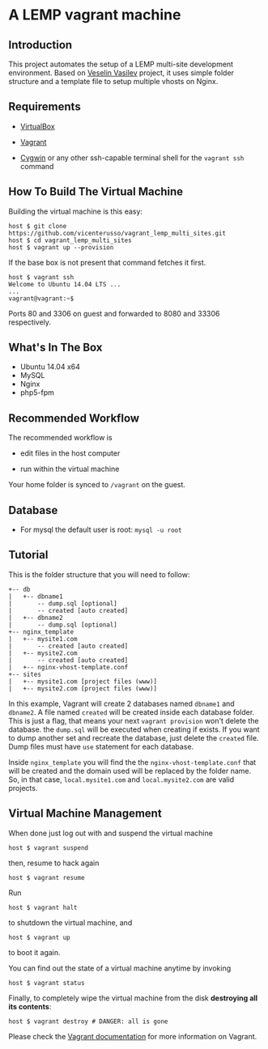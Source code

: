 # A LEMP vagrant machine

## Introduction

This project automates the setup of a LEMP multi-site development environment. Based on [Veselin Vasilev](https://github.com/vesselinv/vagrant-lemp) project, it uses simple folder structure and a template file to setup multiple vhosts on Nginx.

## Requirements

* [VirtualBox](https://www.virtualbox.org)

* [Vagrant](http://vagrantup.com)

* [Cygwin](https://www.cygwin.com/) or any other ssh-capable terminal shell for the `vagrant ssh` command

## How To Build The Virtual Machine

Building the virtual machine is this easy:

    host $ git clone https://github.com/vicenterusso/vagrant_lemp_multi_sites.git
    host $ cd vagrant_lemp_multi_sites
    host $ vagrant up --provision

If the base box is not present that command fetches it first.

    host $ vagrant ssh
    Welcome to Ubuntu 14.04 LTS ...
    ...
    vagrant@vagrant:~$

Ports 80 and 3306 on guest and forwarded to 8080 and 33306 respectively.

## What's In The Box

* Ubuntu 14.04 x64
* MySQL
* Nginx
* php5-fpm

## Recommended Workflow

The recommended workflow is

* edit files in the host computer

* run within the virtual machine

Your home folder is synced to `/vagrant` on the guest.

## Database
* For mysql the default user is root: `mysql -u root`

## Tutorial

This is the folder structure that you will need to follow: 

```
+-- db
|   +-- dbname1
|       -- dump.sql [optional]
|       -- created [auto created]
|   +-- dbname2
|       -- dump.sql [optional]
+-- nginx_template
|   +-- mysite1.com
|       -- created [auto created]
|   +-- mysite2.com
|       -- created [auto created]
|   +-- nginx-vhost-template.conf
+-- sites
|   +-- mysite1.com [project files (www)]
|   +-- mysite2.com [project files (www)]
```

In this example, Vagrant will create 2 databases named `dbname1` and `dbname2`. A file named `created` will be created inside each database folder. This is just a flag, that means your next `vagrant provision` won't delete the database. the `dump.sql` will be executed when creating if exists. If you want to dump another set and recreate the database, just delete the `created` file. Dump files must have `use` statement for each database.

Inside `nginx_template` you will find the the `nginx-vhost-template.conf` that will be created and the domain used will be replaced by the folder name. So, in that case, `local.mysite1.com` and `local.mysite2.com` are valid projects.

## Virtual Machine Management

When done just log out with and suspend the virtual machine

    host $ vagrant suspend

then, resume to hack again

    host $ vagrant resume

Run

    host $ vagrant halt

to shutdown the virtual machine, and

    host $ vagrant up

to boot it again.

You can find out the state of a virtual machine anytime by invoking

    host $ vagrant status

Finally, to completely wipe the virtual machine from the disk **destroying all its contents**:

    host $ vagrant destroy # DANGER: all is gone

Please check the [Vagrant documentation](http://docs.vagrantup.com/v2/) for more information on Vagrant.
